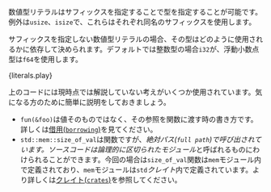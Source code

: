 <!-- Numeric literals can be type annotated by adding the type as a suffix, with the
exception of `usize` that uses the `usize` suffix and `isize` that uses the
`isize` suffix. -->
数値型リテラルはサフィックスを指定することで型を指定することが可能です。例外は`usize`、`isize`で、これらはそれぞれ同名のサフィックスを使用します。

<!-- The type of unsuffixed numeric literals will depend on how they are used. If no
constraint exists, the compiler will use `i32` for integers, and `f64` for
floating-point numbers. -->
サフィックスを指定しない数値型リテラルの場合、その型はどのように使用されるかに依存して決められます。デフォルトでは整数型の場合`i32`が、浮動小数点型は`f64`を使用します。

{literals.play}

<!--
There are some concepts used in the previous code that haven't been explained
yet, here's a brief explanation for the impatient readers:

* `fun(&foo)` is used to pass an argument to a function *by reference*, rather
  than by value (`fun(foo)`). For more details see [borrowing][borrow].
* `std::mem::size_of_val` is a function, but called with its *full path*. Code
  can be split in logical units called *modules*. In this case, the
  `size_of_val` function is defined in the `mem` module, and the `mem` module
  is defined in the `std` *crate*. For more details, see
  [modules][mod] and [crates][crate].
-->
上のコードには現時点では解説していない考えがいくつか使用されています。気になる方のために簡単に説明をしておきましょう。

* `fun(&foo)`は値そのものではなく、その参照を関数に渡す時の書き方です。詳しくは[借用(`borrowing`)][borrow]を見てください。
* `std::mem::size_of_val`は関数ですが、*絶対パス(`full path`)*で呼び出されています。ソースコードは論理的に区切られた*モジュール*と呼ばれるものにわけられることができます。今回の場合は`size_of_val`関数は`mem`モジュール内で定義されており、`mem`モジュールは`std`*クレイト*内で定義されています。より詳しくは[クレイト(`crates`)][crate]を参照してください。

[borrow]: ../scope/borrow.html
[mod]: ../mod.html
[crate]: ../crates.html
